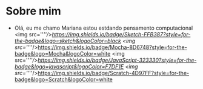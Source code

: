 # Sobre mim

- Olá, eu me chamo Mariana 
estou estdando pensamento computacional
<img src=''_''/>https://img.shields.io/badge/Sketch-FFB387?style=for-the-badge&logo=sketch&logoColor=black
<img src=''_''/>https://img.shields.io/badge/Mocha-8D6748?style=for-the-badge&logo=Mocha&logoColor=white
<img src=''_''/>https://img.shields.io/badge/JavaScript-323330?style=for-the-badge&logo=javascript&logoColor=F7DF1E
<img src=''_''/>https://img.shields.io/badge/Scratch-4D97FF?style=for-the-badge&logo=Scratch&logoColor=white
